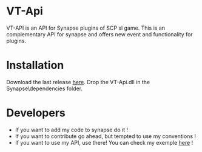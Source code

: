 # VT-Api
VT-API is an API for Synapse plugins of SCP sl game. This is an complementary API for synapse and offers new event and functionality for plugins.

# Installation
Download the last release [here](https://github.com/VT-DevGiT/VT-Api/releases). Drop the VT-Api.dll in the Synapse\dependencies folder.

# Developers
* If you want to add my code to synapse do it !
* If you want to contribute go ahead, but tempted to use my conventions !
* If you want to use my API, use there! You can check my exemple [here](https://github.com/VT-DevGiT/VT-Api/tree/main/Exemple-Plugin) !

